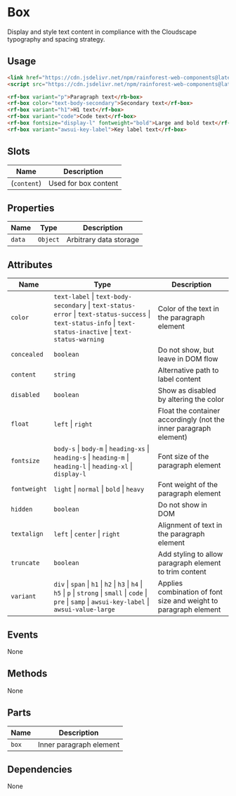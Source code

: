 # Box

Display and style text content in compliance with the Cloudscape typography and spacing strategy.

## Usage

``` html
<link href="https://cdn.jsdelivr.net/npm/rainforest-web-components@latest/rainforest.css" rel="stylesheet">
<script src="https://cdn.jsdelivr.net/npm/rainforest-web-components@latest/components/box.js" type="module"></script>
```

``` html
<rf-box variant="p">Paragraph text</rb-box>
<rf-box color="text-body-secondary">Secondary text</rf-box>
<rf-box variant="h1">H1 text</rf-box>
<rf-box variant="code">Code text</rf-box>
<rf-box fontsize="display-l" fontweight="bold">Large and bold text</rf-box>
<rf-box variant="awsui-key-label">Key label text</rf-box>
```

## Slots

| Name | Description |
| --- | --- |
| (`content`) | Used for box content |

## Properties

| Name | Type | Description |
| --- | --- | --- |
| `data` | `Object` | Arbitrary data storage |

## Attributes

| Name | Type | Description |
| --- | --- | --- |
| `color` | `text-label` \| `text-body-secondary` \| `text-status-error` \| `text-status-success` \| `text-status-info` \| `text-status-inactive` \| `text-status-warning` | Color of the text in the paragraph element |
| `concealed` | `boolean` | Do not show, but leave in DOM flow |      
| `content` | `string` | Alternative path to label content |
| `disabled` | `boolean` | Show as disabled by altering the color |
| `float` | `left` \| `right` | Float the container accordingly (not the inner paragraph element) |      
| `fontsize` | `body-s` \| `body-m` \| `heading-xs` \| `heading-s` \| `heading-m` \| `heading-l` \| `heading-xl` \| `display-l` | Font size of the paragraph element |
| `fontweight` | `light` \| `normal` \| `bold` \| `heavy` | Font weight of the paragraph element |
| `hidden` | `boolean` | Do not show in DOM |      
| `textalign` | `left` \| `center` \| `right` | Alignment of text in the paragraph element |
| `truncate` | `boolean` | Add styling to allow paragraph element to trim content |      
| `variant`  | `div` \| `span` \| `h1` \| `h2` \| `h3` \| `h4` \| `h5` \| `p` \| `strong` \| `small` \| `code` \| `pre` \| `samp` \| `awsui-key-label` \| `awsui-value-large` | Applies combination of font size and weight to paragraph element |

## Events

None

## Methods

None

## Parts

| Name | Description |
| --- | --- |
| `box` | Inner paragraph element |

## Dependencies

None
